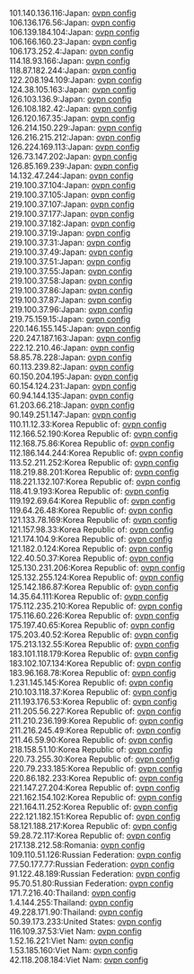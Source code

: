 101.140.136.116:Japan: [ovpn config](vpn/101_140_136_116.ovpn)  
106.136.176.56:Japan: [ovpn config](vpn/106_136_176_56.ovpn)  
106.139.184.104:Japan: [ovpn config](vpn/106_139_184_104.ovpn)  
106.166.160.23:Japan: [ovpn config](vpn/106_166_160_23.ovpn)  
106.173.252.4:Japan: [ovpn config](vpn/106_173_252_4.ovpn)  
114.18.93.166:Japan: [ovpn config](vpn/114_18_93_166.ovpn)  
118.87.182.244:Japan: [ovpn config](vpn/118_87_182_244.ovpn)  
122.208.194.109:Japan: [ovpn config](vpn/122_208_194_109.ovpn)  
124.38.105.163:Japan: [ovpn config](vpn/124_38_105_163.ovpn)  
126.103.136.9:Japan: [ovpn config](vpn/126_103_136_9.ovpn)  
126.108.182.42:Japan: [ovpn config](vpn/126_108_182_42.ovpn)  
126.120.167.35:Japan: [ovpn config](vpn/126_120_167_35.ovpn)  
126.214.150.229:Japan: [ovpn config](vpn/126_214_150_229.ovpn)  
126.216.215.212:Japan: [ovpn config](vpn/126_216_215_212.ovpn)  
126.224.169.113:Japan: [ovpn config](vpn/126_224_169_113.ovpn)  
126.73.147.202:Japan: [ovpn config](vpn/126_73_147_202.ovpn)  
126.85.169.239:Japan: [ovpn config](vpn/126_85_169_239.ovpn)  
14.132.47.244:Japan: [ovpn config](vpn/14_132_47_244.ovpn)  
219.100.37.104:Japan: [ovpn config](vpn/219_100_37_104.ovpn)  
219.100.37.105:Japan: [ovpn config](vpn/219_100_37_105.ovpn)  
219.100.37.107:Japan: [ovpn config](vpn/219_100_37_107.ovpn)  
219.100.37.177:Japan: [ovpn config](vpn/219_100_37_177.ovpn)  
219.100.37.182:Japan: [ovpn config](vpn/219_100_37_182.ovpn)  
219.100.37.19:Japan: [ovpn config](vpn/219_100_37_19.ovpn)  
219.100.37.31:Japan: [ovpn config](vpn/219_100_37_31.ovpn)  
219.100.37.49:Japan: [ovpn config](vpn/219_100_37_49.ovpn)  
219.100.37.51:Japan: [ovpn config](vpn/219_100_37_51.ovpn)  
219.100.37.55:Japan: [ovpn config](vpn/219_100_37_55.ovpn)  
219.100.37.58:Japan: [ovpn config](vpn/219_100_37_58.ovpn)  
219.100.37.86:Japan: [ovpn config](vpn/219_100_37_86.ovpn)  
219.100.37.87:Japan: [ovpn config](vpn/219_100_37_87.ovpn)  
219.100.37.96:Japan: [ovpn config](vpn/219_100_37_96.ovpn)  
219.75.159.15:Japan: [ovpn config](vpn/219_75_159_15.ovpn)  
220.146.155.145:Japan: [ovpn config](vpn/220_146_155_145.ovpn)  
220.247.187.163:Japan: [ovpn config](vpn/220_247_187_163.ovpn)  
222.12.210.46:Japan: [ovpn config](vpn/222_12_210_46.ovpn)  
58.85.78.228:Japan: [ovpn config](vpn/58_85_78_228.ovpn)  
60.113.239.82:Japan: [ovpn config](vpn/60_113_239_82.ovpn)  
60.150.204.195:Japan: [ovpn config](vpn/60_150_204_195.ovpn)  
60.154.124.231:Japan: [ovpn config](vpn/60_154_124_231.ovpn)  
60.94.144.135:Japan: [ovpn config](vpn/60_94_144_135.ovpn)  
61.203.66.218:Japan: [ovpn config](vpn/61_203_66_218.ovpn)  
90.149.251.147:Japan: [ovpn config](vpn/90_149_251_147.ovpn)  
110.11.12.33:Korea Republic of: [ovpn config](vpn/110_11_12_33.ovpn)  
112.166.52.190:Korea Republic of: [ovpn config](vpn/112_166_52_190.ovpn)  
112.168.75.86:Korea Republic of: [ovpn config](vpn/112_168_75_86.ovpn)  
112.186.144.244:Korea Republic of: [ovpn config](vpn/112_186_144_244.ovpn)  
113.52.211.252:Korea Republic of: [ovpn config](vpn/113_52_211_252.ovpn)  
118.219.88.201:Korea Republic of: [ovpn config](vpn/118_219_88_201.ovpn)  
118.221.132.107:Korea Republic of: [ovpn config](vpn/118_221_132_107.ovpn)  
118.41.9.193:Korea Republic of: [ovpn config](vpn/118_41_9_193.ovpn)  
119.192.69.64:Korea Republic of: [ovpn config](vpn/119_192_69_64.ovpn)  
119.64.26.48:Korea Republic of: [ovpn config](vpn/119_64_26_48.ovpn)  
121.133.78.169:Korea Republic of: [ovpn config](vpn/121_133_78_169.ovpn)  
121.157.98.33:Korea Republic of: [ovpn config](vpn/121_157_98_33.ovpn)  
121.174.104.9:Korea Republic of: [ovpn config](vpn/121_174_104_9.ovpn)  
121.182.0.124:Korea Republic of: [ovpn config](vpn/121_182_0_124.ovpn)  
122.40.50.37:Korea Republic of: [ovpn config](vpn/122_40_50_37.ovpn)  
125.130.231.206:Korea Republic of: [ovpn config](vpn/125_130_231_206.ovpn)  
125.132.255.124:Korea Republic of: [ovpn config](vpn/125_132_255_124.ovpn)  
125.142.186.87:Korea Republic of: [ovpn config](vpn/125_142_186_87.ovpn)  
14.35.64.111:Korea Republic of: [ovpn config](vpn/14_35_64_111.ovpn)  
175.112.235.210:Korea Republic of: [ovpn config](vpn/175_112_235_210.ovpn)  
175.116.60.226:Korea Republic of: [ovpn config](vpn/175_116_60_226.ovpn)  
175.197.40.65:Korea Republic of: [ovpn config](vpn/175_197_40_65.ovpn)  
175.203.40.52:Korea Republic of: [ovpn config](vpn/175_203_40_52.ovpn)  
175.213.132.55:Korea Republic of: [ovpn config](vpn/175_213_132_55.ovpn)  
183.101.118.179:Korea Republic of: [ovpn config](vpn/183_101_118_179.ovpn)  
183.102.107.134:Korea Republic of: [ovpn config](vpn/183_102_107_134.ovpn)  
183.96.168.78:Korea Republic of: [ovpn config](vpn/183_96_168_78.ovpn)  
1.231.145.145:Korea Republic of: [ovpn config](vpn/1_231_145_145.ovpn)  
210.103.118.37:Korea Republic of: [ovpn config](vpn/210_103_118_37.ovpn)  
211.193.176.53:Korea Republic of: [ovpn config](vpn/211_193_176_53.ovpn)  
211.205.56.227:Korea Republic of: [ovpn config](vpn/211_205_56_227.ovpn)  
211.210.236.199:Korea Republic of: [ovpn config](vpn/211_210_236_199.ovpn)  
211.216.245.49:Korea Republic of: [ovpn config](vpn/211_216_245_49.ovpn)  
211.46.59.90:Korea Republic of: [ovpn config](vpn/211_46_59_90.ovpn)  
218.158.51.10:Korea Republic of: [ovpn config](vpn/218_158_51_10.ovpn)  
220.73.255.30:Korea Republic of: [ovpn config](vpn/220_73_255_30.ovpn)  
220.79.233.185:Korea Republic of: [ovpn config](vpn/220_79_233_185.ovpn)  
220.86.182.233:Korea Republic of: [ovpn config](vpn/220_86_182_233.ovpn)  
221.147.27.204:Korea Republic of: [ovpn config](vpn/221_147_27_204.ovpn)  
221.162.154.102:Korea Republic of: [ovpn config](vpn/221_162_154_102.ovpn)  
221.164.11.252:Korea Republic of: [ovpn config](vpn/221_164_11_252.ovpn)  
222.121.182.151:Korea Republic of: [ovpn config](vpn/222_121_182_151.ovpn)  
58.121.188.217:Korea Republic of: [ovpn config](vpn/58_121_188_217.ovpn)  
59.28.72.117:Korea Republic of: [ovpn config](vpn/59_28_72_117.ovpn)  
217.138.212.58:Romania: [ovpn config](vpn/217_138_212_58.ovpn)  
109.110.51.126:Russian Federation: [ovpn config](vpn/109_110_51_126.ovpn)  
77.50.177.77:Russian Federation: [ovpn config](vpn/77_50_177_77.ovpn)  
91.122.48.189:Russian Federation: [ovpn config](vpn/91_122_48_189.ovpn)  
95.70.51.80:Russian Federation: [ovpn config](vpn/95_70_51_80.ovpn)  
171.7.216.40:Thailand: [ovpn config](vpn/171_7_216_40.ovpn)  
1.4.144.255:Thailand: [ovpn config](vpn/1_4_144_255.ovpn)  
49.228.171.90:Thailand: [ovpn config](vpn/49_228_171_90.ovpn)  
50.39.173.233:United States: [ovpn config](vpn/50_39_173_233.ovpn)  
116.109.37.53:Viet Nam: [ovpn config](vpn/116_109_37_53.ovpn)  
1.52.16.221:Viet Nam: [ovpn config](vpn/1_52_16_221.ovpn)  
1.53.185.160:Viet Nam: [ovpn config](vpn/1_53_185_160.ovpn)  
42.118.208.184:Viet Nam: [ovpn config](vpn/42_118_208_184.ovpn)  

